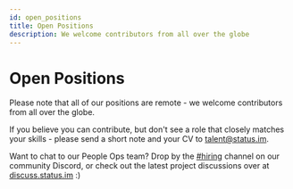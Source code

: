 ```yaml
---
id: open_positions
title: Open Positions
description: We welcome contributors from all over the globe
---
```


# Open Positions

Please note that all of our positions are remote - we welcome contributors from all over the globe.
 
<div id="grnhse_app"></div>
<script src="https://boards.greenhouse.io/embed/job_board/js?for=status72"></script>


If you believe you can contribute, but don't see a role that closely matches your skills - please send a short note and your CV to talent@status.im.

Want to chat to our People Ops team? Drop by the [#hiring](https://discord.gg/ncDjzk2) channel on our community Discord, or check out the latest project discussions over at [discuss.status.im](https://discuss.status.im) :) 
